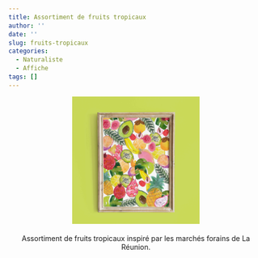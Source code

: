 ```yaml
---
title: Assortiment de fruits tropicaux
author: ''
date: ''
slug: fruits-tropicaux
categories:
  - Naturaliste
  - Affiche
tags: []
---
```

<center>
<img alt="[Fruits tropicaux à l'aquarelle]" src="fruits-tropicaux-featured-image.jpg" width=50%> 
<br>
<br>
Assortiment de fruits tropicaux inspiré par les marchés forains de La Réunion.
</center>
